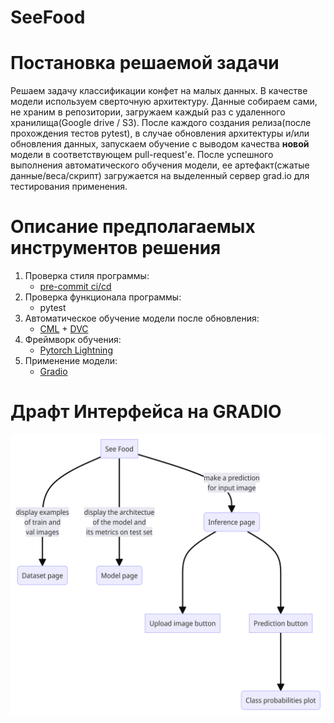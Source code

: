 # SeeFood

# Постановка решаемой задачи

Решаем задачу классификации конфет на малых данных. В качестве модели используем сверточную архитектуру. Данные собираем сами, не храним в репозитории, загружаем каждый раз с удаленного хранилища(Google drive / S3). После каждого создания релиза(после прохождения тестов pytest), в случае обновления архитектуры и/или обновления данных, запускаем обучение с выводом качества __новой__ модели в соответствующем pull-request'е. После успешного выполнения автоматического обучения модели, ее артефакт(сжатые данные/веса/скрипт) загружается на выделенный сервер grad.io для тестирования применения.

# Описание предполагаемых инструментов решения

1. Проверка стиля программы:
    - [pre-commit ci/cd](https://github.com/apps/pre-commit-ci)
2. Проверка функционала программы:
    - pytest
3. Автоматическое обучение модели после обновления:
    - [CML](https://cml.dev/) + [DVC](https://dvc.org/doc/api-reference)
4. Фреймворк обучения:
    - [Pytorch Lightning](https://lightning.ai/docs/pytorch/stable/)
5. Применение модели:
    - [Gradio](https://www.gradio.app/)

# Драфт Интерфейса на GRADIO
![GUI draft](imgs/diagram.png)
